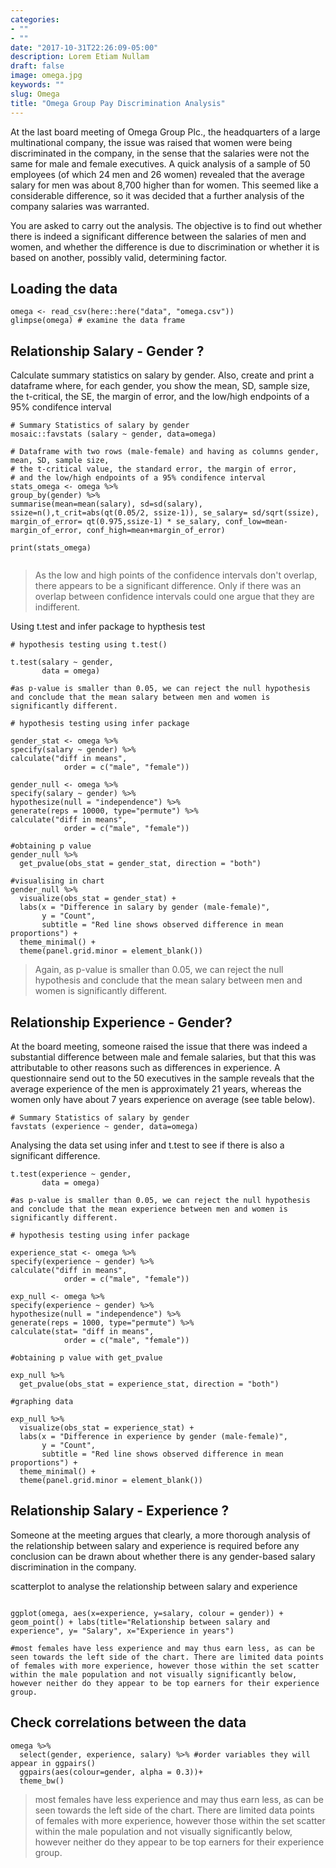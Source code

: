 ```yaml
---
categories:
- ""
- ""
date: "2017-10-31T22:26:09-05:00"
description: Lorem Etiam Nullam
draft: false
image: omega.jpg
keywords: ""
slug: Omega
title: "Omega Group Pay Discrimination Analysis"
---
```


At the last board meeting of Omega Group Plc., the headquarters of a large multinational company, the issue was raised that women were being discriminated in the company, in the sense that the salaries were not the same for male and female executives. A quick analysis of a sample of 50 employees (of which 24 men and 26 women) revealed that the average salary for men was about 8,700 higher than for women. This seemed like a considerable difference, so it was decided that a further analysis of the company salaries was warranted. 

You are asked to carry out the analysis. The objective is to find out whether there is indeed a significant difference between the salaries of men and women, and whether the difference is due to discrimination or whether it is based on another, possibly valid, determining factor. 

## Loading the data


```{r load_omega_data}
omega <- read_csv(here::here("data", "omega.csv"))
glimpse(omega) # examine the data frame
```

## Relationship Salary - Gender ?

Calculate summary statistics on salary by gender. Also, create and print a dataframe where, for each gender, you show the mean, SD, sample size, the t-critical, the SE, the margin of error, and the low/high endpoints of a 95% condifence interval

```{r, confint_single_valiables}
# Summary Statistics of salary by gender
mosaic::favstats (salary ~ gender, data=omega)

# Dataframe with two rows (male-female) and having as columns gender, mean, SD, sample size, 
# the t-critical value, the standard error, the margin of error, 
# and the low/high endpoints of a 95% condifence interval
stats_omega <- omega %>%
group_by(gender) %>%
summarise(mean=mean(salary), sd=sd(salary), ssize=n(),t_crit=abs(qt(0.05/2, ssize-1)), se_salary= sd/sqrt(ssize), margin_of_error= qt(0.975,ssize-1) * se_salary, conf_low=mean-margin_of_error, conf_high=mean+margin_of_error)
  
print(stats_omega)


```

> As the low and high points of the confidence intervals don't overlap, there appears to be a significant difference. Only if there was an overlap between confidence intervals could one argue that they are indifferent.

Using t.test and infer package to hypthesis test

```{r, hypothesis_testing}
# hypothesis testing using t.test() 

t.test(salary ~ gender, 
       data = omega)

#as p-value is smaller than 0.05, we can reject the null hypothesis and conclude that the mean salary between men and women is significantly different. 

# hypothesis testing using infer package

gender_stat <- omega %>% 
specify(salary ~ gender) %>% 
calculate("diff in means", 
            order = c("male", "female"))

gender_null <- omega %>% 
specify(salary ~ gender) %>% 
hypothesize(null = "independence") %>% 
generate(reps = 10000, type="permute") %>%  
calculate("diff in means", 
            order = c("male", "female"))

#obtaining p value
gender_null %>% 
  get_pvalue(obs_stat = gender_stat, direction = "both")

#visualising in chart
gender_null %>% 
  visualize(obs_stat = gender_stat) + 
  labs(x = "Difference in salary by gender (male-female)",
       y = "Count",
       subtitle = "Red line shows observed difference in mean proportions") +
  theme_minimal() +
  theme(panel.grid.minor = element_blank())
```

> Again, as p-value is smaller than 0.05, we can reject the null hypothesis and conclude that the mean salary between men and women is significantly different.


## Relationship Experience - Gender?

At the board meeting, someone raised the issue that there was indeed a substantial difference between male and female salaries, but that this was attributable to other reasons such as differences in experience. A questionnaire send out to the 50 executives in the sample reveals that the average experience of the men is approximately 21 years, whereas the women only have about 7 years experience on average (see table below).

```{r, experience_stats}
# Summary Statistics of salary by gender
favstats (experience ~ gender, data=omega)

```

Analysing the data set using infer and t.test to see if there is also a significant difference. 
```{r}
t.test(experience ~ gender, 
       data = omega)

#as p-value is smaller than 0.05, we can reject the null hypothesis and conclude that the mean experience between men and women is significantly different.

# hypothesis testing using infer package

experience_stat <- omega %>% 
specify(experience ~ gender) %>% 
calculate("diff in means", 
            order = c("male", "female"))

exp_null <- omega %>% 
specify(experience ~ gender) %>% 
hypothesize(null = "independence") %>% 
generate(reps = 1000, type="permute") %>%  
calculate(stat= "diff in means", 
            order = c("male", "female"))

#obtaining p value with get_pvalue

exp_null %>% 
  get_pvalue(obs_stat = experience_stat, direction = "both")

#graphing data

exp_null %>% 
  visualize(obs_stat = experience_stat) + 
  labs(x = "Difference in experience by gender (male-female)",
       y = "Count",
       subtitle = "Red line shows observed difference in mean proportions") +
  theme_minimal() +
  theme(panel.grid.minor = element_blank())
```



## Relationship Salary - Experience ?

Someone at the meeting argues that clearly, a more thorough analysis of the relationship between salary and experience is required before any conclusion can be drawn about whether there is any gender-based salary discrimination in the company.

scatterplot to analyse the relationship between salary and experience


```{r, salary_exp_scatter}

ggplot(omega, aes(x=experience, y=salary, colour = gender)) + geom_point() + labs(title="Relationship between salary and experience", y= "Salary", x="Experience in years") 

#most females have less experience and may thus earn less, as can be seen towards the left side of the chart. There are limited data points of females with more experience, however those within the set scatter within the male population and not visually significantly below, however neither do they appear to be top earners for their experience group.
```


## Check correlations between the data

```{r, ggpairs}
omega %>% 
  select(gender, experience, salary) %>% #order variables they will appear in ggpairs()
  ggpairs(aes(colour=gender, alpha = 0.3))+
  theme_bw()
```

> most females have less experience and may thus earn less, as can be seen towards the left side of the chart. There are limited data points of females with more experience, however those within the set scatter within the male population and not visually significantly below, however neither do they appear to be top earners for their experience group.